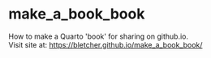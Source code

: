 # make_a_book_book
How to make a Quarto 'book' for sharing on github.io.  
Visit site at: https://bletcher.github.io/make_a_book_book/
